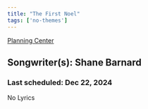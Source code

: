 ```yaml
---
title: "The First Noel"
tags: ['no-themes']
---
```


[Planning Center](https://services.planningcenteronline.com/songs/13205647)

## Songwriter(s): Shane Barnard
### Last scheduled: Dec 22, 2024          

No Lyrics
